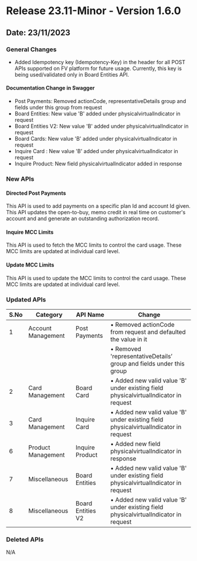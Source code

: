 # Release 23.11-Minor - Version 1.6.0

## Date: 23/11/2023

### General Changes

- Added Idempotency key (Idempotency-Key) in the header for all POST APIs supported on FV platform for future usage. Currently, this key is being used/validated only in Board Entities API.

#### Documentation Change in Swagger

- Post Payments: Removed actionCode, representativeDetails group and fields under this group from request
- Board Entities: New value 'B' added under physicalvirtualIndicator in request
- Board Entities V2: New value 'B' added under physicalvirtualIndicator in request
- Board Cards: New value 'B' added under physicalvirtualIndicator in request
- Inquire Card : New value 'B' added under physicalvirtualIndicator in request
- Inquire Product: New field physicalvirtualIndicator added in response

### New APIs

#### Directed Post Payments

This API is used to add payments on a specific plan Id and account Id given. This API updates the open-to-buy, memo credit in real time on customer's account and and generate an outstanding authorization record.

#### Inquire MCC Limits

This API is used to fetch the MCC limits to control the card usage. These MCC limits are updated at individual card level.

#### Update MCC Limits

This API is used to update the MCC limits to control the card usage. These MCC limits are updated at individual card level.

### Updated APIs

| S.No | Category            | API Name                  | Change                                                                            |
|------|---------------------|---------------------------|-----------------------------------------------------------------------------------|
| 1    | Account Management  | Post Payments             | • Removed actionCode from request and defaulted the value in it                   |
|      |                     |                           | • Removed 'representativeDetails’ group and fields under this group               |
| 2    | Card Management     | Board Card                | • Added new valid value 'B' under existing field physicalvirtualIndicator in request|
| 3    | Card Management     | Inquire Card              | • Added new valid value 'B' under existing field physicalvirtualIndicator in request|
| 6    | Product Management  | Inquire Product           | • Added new field physicalvirtualIndicator in response                            |
| 7    | Miscellaneous       | Board Entities            | • Added new valid value 'B' under existing field physicalvirtualIndicator in request|
| 8    | Miscellaneous       | Board Entities V2         | • Added new valid value 'B' under existing field physicalvirtualIndicator in request|

### Deleted APIs

N/A
